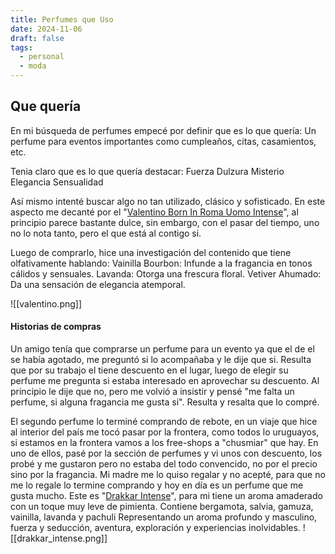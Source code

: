 ```yaml
---
title: Perfumes que Uso
date: 2024-11-06
draft: false
tags:
  - personal
  - moda
---
```

## Que quería
En mi búsqueda de perfumes empecé por definir que es lo que quería:
	Un perfume para eventos importantes como cumpleaños, citas, casamientos, etc.

Tenia claro que es lo que quería destacar:
	Fuerza
	Dulzura
	Misterio
	Elegancia
	Sensualidad

Así mismo intenté buscar algo no tan utilizado, clásico y sofisticado.
En este aspecto me decanté por el "[Valentino Born In Roma Uomo Intense](https://www.valentino.com/es-es/product-born-in-roma-intense-eau-de-parfum-spray-100ml-8LD890000_000?xse=4f2d6b6c-1cc7-4445-bb04-529f79ba569c&xse_prod_code=8LD890000_000)", al principio parece bastante dulce, sin embargo, con el pasar del tiempo, uno no lo nota tanto, pero el que está al contigo si.

Luego de comprarlo, hice una investigación del contenido que tiene olfativamente hablando:
	Vainilla Bourbon: Infunde a la fragancia en tonos cálidos y sensuales.
	Lavanda: Otorga una frescura floral.
	Vetiver Ahumado: Da una sensación de elegancia atemporal.

![[valentino.png]]

#### Historias de compras
Un amigo tenía que comprarse un perfume para un evento ya que el de el se había agotado, me preguntó si lo acompañaba y le dije que si. Resulta que por su trabajo el tiene descuento en el lugar, luego de elegir su perfume me pregunta si estaba interesado en aprovechar su descuento. Al principio le dije que no, pero me volvió a insistir y pensé "me falta un perfume, si alguna fragancia me gusta si". Resulta y resalta que lo compré.

El segundo perfume lo terminé comprando de rebote, en un viaje que hice al interior del país me tocó pasar por la frontera, como todos lo uruguayos, si estamos en la frontera vamos a los free-shops a "chusmiar" que hay.
En uno de ellos, pasé por la sección de perfumes y vi unos con descuento, los probé y me gustaron pero no estaba del todo convencido, no por el precio sino por la fragancia. Mi madre me lo quiso regalar y no acepté, para que no me lo regale lo termine comprando y hoy en día es un perfume que me gusta mucho.
Este es "[Drakkar Intense](http://www.guylaroche.com/fragrances/drakkar-intense/)", para mi tiene un aroma amaderado con un toque muy leve de pimienta.
Contiene bergamota, salvia, gamuza, vainilla, lavanda y pachuli
Representando un aroma profundo y masculino, fuerza y seducción, aventura, exploración y experiencias inolvidables.
![[drakkar_intense.png]]